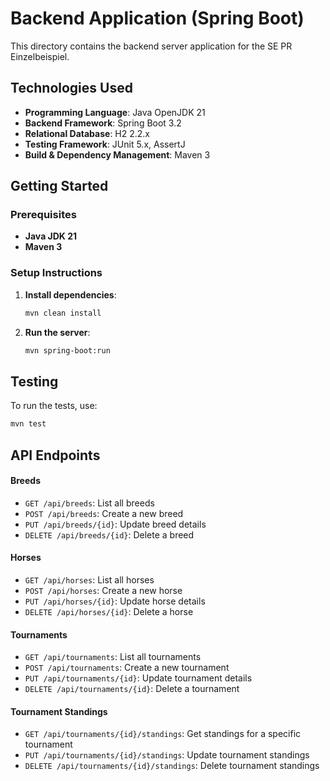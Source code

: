 # Backend Application (Spring Boot)

This directory contains the backend server application for the SE PR Einzelbeispiel.

## Technologies Used
- **Programming Language**: Java OpenJDK 21
- **Backend Framework**: Spring Boot 3.2
- **Relational Database**: H2 2.2.x
- **Testing Framework**: JUnit 5.x, AssertJ
- **Build & Dependency Management**: Maven 3

## Getting Started
### Prerequisites
- **Java JDK 21**
- **Maven 3**

### Setup Instructions
1. **Install dependencies**:
    ```bash
    mvn clean install
    ```

2. **Run the server**:
    ```bash
    mvn spring-boot:run
    ```

## Testing
To run the tests, use:
```bash
mvn test
```

## API Endpoints
#### Breeds
- `GET /api/breeds`: List all breeds
- `POST /api/breeds`: Create a new breed
- `PUT /api/breeds/{id}`: Update breed details
- `DELETE /api/breeds/{id}`: Delete a breed
  
#### Horses
- `GET /api/horses`: List all horses
- `POST /api/horses`: Create a new horse
- `PUT /api/horses/{id}`: Update horse details
- `DELETE /api/horses/{id}`: Delete a horse

#### Tournaments
- `GET /api/tournaments`: List all tournaments
- `POST /api/tournaments`: Create a new tournament
- `PUT /api/tournaments/{id}`: Update tournament details
- `DELETE /api/tournaments/{id}`: Delete a tournament
  
#### Tournament Standings
- `GET /api/tournaments/{id}/standings`: Get standings for a specific tournament
- `PUT /api/tournaments/{id}/standings`: Update tournament standings
- `DELETE /api/tournaments/{id}/standings`: Delete tournament standings
